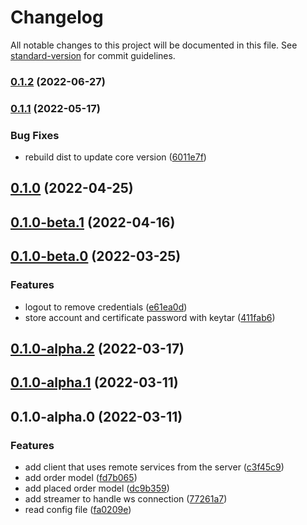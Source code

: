 # Changelog

All notable changes to this project will be documented in this file. See [standard-version](https://github.com/conventional-changelog/standard-version) for commit guidelines.

### [0.1.2](https://github.com/fugle-dev/fugle-trade-node/compare/v0.1.1...v0.1.2) (2022-06-27)

### [0.1.1](https://github.com/fugle-dev/fugle-trade-node/compare/v0.1.0...v0.1.1) (2022-05-17)


### Bug Fixes

* rebuild dist to update core version ([6011e7f](https://github.com/fugle-dev/fugle-trade-node/commit/6011e7f9ed51726b4b0aab957b73bf7fc34991f0))

## [0.1.0](https://github.com/fugle-dev/fugle-trade-node/compare/v0.1.0-beta.1...v0.1.0) (2022-04-25)

## [0.1.0-beta.1](https://github.com/fugle-dev/fugle-trade-node/compare/v0.1.0-beta.0...v0.1.0-beta.1) (2022-04-16)

## [0.1.0-beta.0](https://github.com/fugle-dev/fugle-trade-node/compare/v0.1.0-alpha.2...v0.1.0-beta.0) (2022-03-25)


### Features

* logout to remove credentials ([e61ea0d](https://github.com/fugle-dev/fugle-trade-node/commit/e61ea0d66526b9f3cc0bc2dd188c81f5bc20ce03))
* store account and certificate password with keytar ([411fab6](https://github.com/fugle-dev/fugle-trade-node/commit/411fab65be33ad74ce52f4bf6f5d8fb4f76ea6af))

## [0.1.0-alpha.2](https://github.com/fugle-dev/fugle-trade-node/compare/v0.1.0-alpha.1...v0.1.0-alpha.2) (2022-03-17)

## [0.1.0-alpha.1](https://github.com/fugle-dev/fugle-trade-node/compare/v0.1.0-alpha.0...v0.1.0-alpha.1) (2022-03-11)

## 0.1.0-alpha.0 (2022-03-11)


### Features

* add client that uses remote services from the server ([c3f45c9](https://github.com/fugle-dev/fugle-trade-node/commit/c3f45c9dcada9b8e3251182fe1111827b859d92e))
* add order model ([fd7b065](https://github.com/fugle-dev/fugle-trade-node/commit/fd7b065f62e604b107d33f4afd3b759dd8c53991))
* add placed order model ([dc9b359](https://github.com/fugle-dev/fugle-trade-node/commit/dc9b3599a3eadce96ddbb15add313375e59596bf))
* add streamer to handle ws connection ([77261a7](https://github.com/fugle-dev/fugle-trade-node/commit/77261a794a439f37846aac2b1c2b6e4ccfe0eed0))
* read config file ([fa0209e](https://github.com/fugle-dev/fugle-trade-node/commit/fa0209e2d45e27bcf6e15c36edfb328dabbb3ebf))
